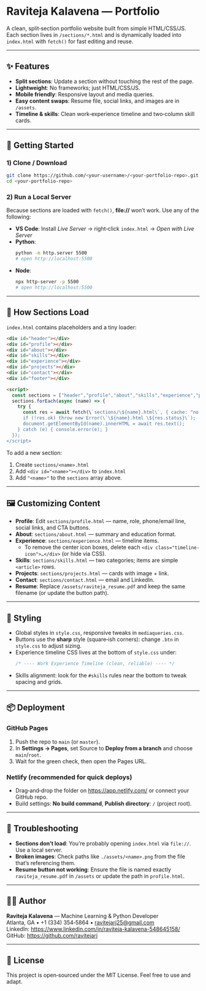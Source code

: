 # Raviteja Kalavena — Portfolio

A clean, split‑section portfolio website built from simple HTML/CSS/JS.  
Each section lives in `/sections/*.html` and is dynamically loaded into `index.html` with `fetch()` for fast editing and reuse.

---

## ✨ Features
- **Split sections**: Update a section without touching the rest of the page.
- **Lightweight**: No frameworks; just HTML/CSS/JS.
- **Mobile friendly**: Responsive layout and media queries.
- **Easy content swaps**: Resume file, social links, and images are in `/assets`.
- **Timeline & skills**: Clean work‑experience timeline and two‑column skill cards.

---


## 🚀 Getting Started

### 1) Clone / Download
```bash
git clone https://github.com/<your-username>/<your-portfolio-repo>.git
cd <your-portfolio-repo>
```

### 2) Run a Local Server
Because sections are loaded with `fetch()`, **file://** won’t work. Use any of the following:

- **VS Code**: Install *Live Server* → right‑click `index.html` → *Open with Live Server*
- **Python**:
  ```bash
  python -m http.server 5500
  # open http://localhost:5500
  ```
- **Node**:
  ```bash
  npx http-server -p 5500
  # open http://localhost:5500
  ```

---

## 🧩 How Sections Load
`index.html` contains placeholders and a tiny loader:

```html
<div id="header"></div>
<div id="profile"></div>
<div id="about"></div>
<div id="skills"></div>
<div id="experience"></div>
<div id="projects"></div>
<div id="contact"></div>
<div id="footer"></div>

<script>
  const sections = ["header","profile","about","skills","experience","projects","contact","footer"];
  sections.forEach(async (name) => {
    try {
      const res = await fetch(\`sections/\${name}.html\`, { cache: "no-cache" });
      if (!res.ok) throw new Error(\`\${name}.html \${res.status}\`);
      document.getElementById(name).innerHTML = await res.text();
    } catch (e) { console.error(e); }
  });
</script>
```

To add a new section:
1. Create `sections/<name>.html`
2. Add `<div id="<name>"></div>` to `index.html`
3. Add `"<name>"` to the `sections` array above.

---

## 🖼️ Customizing Content

- **Profile**: Edit `sections/profile.html` — name, role, phone/email line, social links, and CTA buttons.
- **About**: `sections/about.html` — summary and education format.
- **Experience**: `sections/experience.html` — timeline items.  
  - To remove the center icon boxes, delete each `<div class="timeline-icon">…</div>` (or hide via CSS).
- **Skills**: `sections/skills.html` — two categories; items are simple `<article>` rows.
- **Projects**: `sections/projects.html` — cards with image + link.
- **Contact**: `sections/contact.html` — email and LinkedIn.
- **Resume**: Replace `/assets/raviteja_resume.pdf` and keep the same filename (or update the button path).

---

## 🎨 Styling
- Global styles in `style.css`, responsive tweaks in `mediaqueries.css`.
- Buttons use the **sharp** style (square‑ish corners): change `.btn` in `style.css` to adjust sizing.
- Experience timeline CSS lives at the bottom of `style.css` under:
  ```css
  /* ---- Work Experience Timeline (clean, reliable) ---- */
  ```
- Skills alignment: look for the `#skills` rules near the bottom to tweak spacing and grids.

---

## 📦 Deployment

### GitHub Pages
1. Push the repo to `main` (or `master`).
2. In **Settings → Pages**, set Source to **Deploy from a branch** and choose `main`/`root`.
3. Wait for the green check, then open the Pages URL.

### Netlify (recommended for quick deploys)
- Drag‑and‑drop the folder on https://app.netlify.com/ or connect your GitHub repo.
- Build settings: **No build command**, **Publish directory**: `/` (project root).

---

## 🧰 Troubleshooting
- **Sections don’t load**: You’re probably opening `index.html` via `file://`. Use a local server.
- **Broken images**: Check paths like `./assets/<name>.png` from the file that’s referencing them.
- **Resume button not working**: Ensure the file is named exactly `raviteja_resume.pdf` in `/assets` or update the path in `profile.html`.

---

## 🧑‍💻 Author
**Raviteja Kalavena** — Machine Learning & Python Developer  
Atlanta, GA • +1 (334) 354‑5864 • ravitejarj25@gmail.com  
LinkedIn: https://www.linkedin.com/in/raviteja-kalavena-548645158/  
GitHub: https://github.com/ravitejarj

---

## 📝 License
This project is open‑sourced under the MIT License. Feel free to use and adapt.
